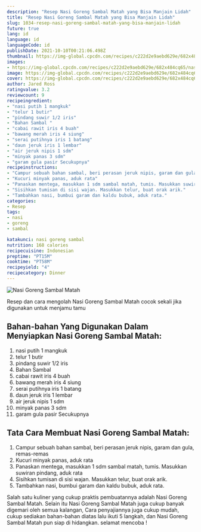 ```yaml
---
description: "Resep Nasi Goreng Sambal Matah yang Bisa Manjain Lidah"
title: "Resep Nasi Goreng Sambal Matah yang Bisa Manjain Lidah"
slug: 1034-resep-nasi-goreng-sambal-matah-yang-bisa-manjain-lidah
future: true
lang: id
language: id
languageCode: id
publishDate: 2021-10-10T00:21:06.498Z 
thumbnail: https://img-global.cpcdn.com/recipes/c222d2e9aebd629e/682x484cq65/nasi-goreng-sambal-matah-foto-resep-utama.png
images:
- https://img-global.cpcdn.com/recipes/c222d2e9aebd629e/682x484cq65/nasi-goreng-sambal-matah-foto-resep-utama.png
image: https://img-global.cpcdn.com/recipes/c222d2e9aebd629e/682x484cq65/nasi-goreng-sambal-matah-foto-resep-utama.png
cover: https://img-global.cpcdn.com/recipes/c222d2e9aebd629e/682x484cq65/nasi-goreng-sambal-matah-foto-resep-utama.png
author: Jared Ross
ratingvalue: 3.2
reviewcount: 9
recipeingredient:
- "nasi putih 1 mangkuk"
- "telur 1 butir"
- "pindang suwir 1/2 iris"
- "Bahan Sambal "
- "cabai rawit iris 4 buah"
- "bawang merah iris 4 siung"
- "serai putihnya iris 1 batang"
- "daun jeruk iris 1 lembar"
- "air jeruk nipis 1 sdm"
- "minyak panas 3 sdm"
- "garam gula pasir Secukupnya"
recipeinstructions:
- "Campur sebuah bahan sambal, beri perasan jeruk nipis, garam dan gula, remas-remas"
- "Kucuri minyak panas, aduk rata"
- "Panaskan mentega, masukkan 1 sdm sambal matah, tumis. Masukkan suwiran pindang, aduk rata"
- "Sisihkan tumisan di sisi wajan. Masukkan telur, buat orak arik."
- "Tambahkan nasi, bumbui garam dan kaldu bubuk, aduk rata."
categories:
- Resep
tags:
- nasi
- goreng
- sambal

katakunci: nasi goreng sambal 
nutrition: 168 calories
recipecuisine: Indonesian
preptime: "PT15M"
cooktime: "PT58M"
recipeyield: "4"
recipecategory: Dinner
---
```



![Nasi Goreng Sambal Matah](https://img-global.cpcdn.com/recipes/c222d2e9aebd629e/682x484cq65/nasi-goreng-sambal-matah-foto-resep-utama.png)

Resep dan cara mengolah  Nasi Goreng Sambal Matah cocok sekali jika digunakan untuk menjamu tamu

<!--inarticleads1-->

## Bahan-bahan Yang Digunakan Dalam Menyiapkan Nasi Goreng Sambal Matah:

1. nasi putih 1 mangkuk
1. telur 1 butir
1. pindang suwir 1/2 iris
1. Bahan Sambal 
1. cabai rawit iris 4 buah
1. bawang merah iris 4 siung
1. serai putihnya iris 1 batang
1. daun jeruk iris 1 lembar
1. air jeruk nipis 1 sdm
1. minyak panas 3 sdm
1. garam gula pasir Secukupnya



<!--inarticleads2-->

## Tata Cara Membuat Nasi Goreng Sambal Matah:

1. Campur sebuah bahan sambal, beri perasan jeruk nipis, garam dan gula, remas-remas
1. Kucuri minyak panas, aduk rata
1. Panaskan mentega, masukkan 1 sdm sambal matah, tumis. Masukkan suwiran pindang, aduk rata
1. Sisihkan tumisan di sisi wajan. Masukkan telur, buat orak arik.
1. Tambahkan nasi, bumbui garam dan kaldu bubuk, aduk rata.




Salah satu kuliner yang cukup praktis pembuatannya adalah  Nasi Goreng Sambal Matah. Selain itu  Nasi Goreng Sambal Matah  juga cukup banyak digemari oleh semua kalangan, Cara penyajiannya juga cukup mudah, cukup sediakan bahan-bahan diatas lalu ikuti 5 langkah, dan  Nasi Goreng Sambal Matah  pun siap di hidangkan. selamat mencoba !

